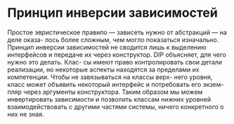 # Принцип инверсии зависимостей
Простое эвристическое правило — зависеть нужно от абстракций — на деле оказа-
лось более сложным, чем могло показаться изначально.
Принцип инверсии зависимостей не сводится лишь к выделению интерфейсов
и передаче их через конструктор. DIP объясняет, для чего нужно это делать. Клас-
сы имеют право контролировать свои детали реализации, но некоторые аспекты
находятся за пределами их компетенции. Чтобы не завязываться на классы верх-
него уровня, класс может объявить некоторый интерфейс и потребовать его экзем-
пляр через аргументы конструктора. Таким образом мы можем инвертировать
зависимости и позволить классам нижних уровней взаимодействовать с другими
частями системы, ничего конкретного о них не зная.
